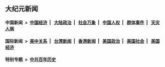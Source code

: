 ## 大纪元新闻

#### 中国新闻 &nbsp;>&nbsp; [中国经济](indexes/ncid283/README.md?03300045) &nbsp;| &nbsp; [大陆政治](indexes/ncid277/README.md?03300045) &nbsp;| &nbsp; [社会万象](indexes/ncid282/README.md?03300045) &nbsp;| &nbsp; [中国人权](indexes/ncid278/README.md?03300045) &nbsp;| &nbsp; [群体事件](indexes/ncid279/README.md?03300045) &nbsp;| &nbsp; [天灾人祸](indexes/ncid280/README.md?03300045)

#### 国际新闻 &nbsp;>&nbsp; [美中关系](indexes/nf1412576/README.md?03300045) &nbsp;| &nbsp; [台湾新闻](indexes/ncid1349361/README.md?03300045) &nbsp;| &nbsp; [香港新闻](indexes/ncid1349362/README.md?03300045) &nbsp;| &nbsp; [美国政治](indexes/ncid1078159/README.md?03300045) &nbsp;| &nbsp; [美国社会](indexes/ncid1078160/README.md?03300045) &nbsp;| &nbsp; [美国经济](indexes/ncid1078158/README.md?03300045)

#### 特别专题 &nbsp;>&nbsp; [中共百年历史](https://github.com/epoch-news/epoch-special/blob/master/README.md?03300045)  
